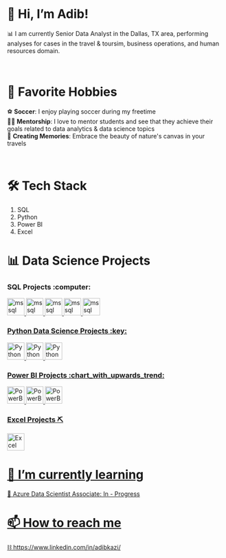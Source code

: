 # 👋 Hi, I’m Adib!

📊 I am currently Senior Data Analyst in the Dallas, TX area, performing analyses for cases in the travel & toursim, business operations, and human resources domain.
<p>&nbsp;</p> 

# 👀 Favorite Hobbies
 
⚽️ **Soccer**: I  enjoy playing soccer  during my freetime\
👨‍🏫 **Mentorship**: I love to mentor students and see that they achieve their goals related to data analytics & data science topics \
🌄 **Creating Memories**: Embrace the beauty of nature's canvas in your travels
  <p>&nbsp;</p>

# 🛠️ Tech Stack
1. SQL
1. Python
1. Power BI 
1. Excel

# 📊 Data Science Projects 

<h3 align="left"> SQL Projects :computer: </h3>
<a href="https://github.com/Adibkzi/SQLPortfolio/blob/main/AdventureWorkBook%20Exploratory%20Analysis.sql" target="_blank" rel="noreferrer"> <img src="https://www.svgrepo.com/show/303229/microsoft-sql-server-logo.svg" alt="mssql" width="40" height="40"/>
<a href="https://github.com/Adibkzi/SQLPortfolio/blob/main/Data_Exploration.sql" target="_blank" rel="noreferrer"> <img src="https://www.svgrepo.com/show/303229/microsoft-sql-server-logo.svg" alt="mssql" width="40" height="40"/>
<a href="https://github.com/Adibkzi/SQLPortfolio/blob/main/SQL%20Questions.sql" target="_blank" rel="noreferrer"> <img src="https://www.svgrepo.com/show/303229/microsoft-sql-server-logo.svg" alt="mssql" width="40" height="40"/>
<a href="https://github.com/Adibkzi/PlanoHomeDB/blob/main/Create_Tables_PlanoHomesDB.sql" target="_blank" rel="noreferrer"> <img src="https://www.svgrepo.com/show/303229/microsoft-sql-server-logo.svg" alt="mssql" width="40" height="40"/>
<a href="https://github.com/Adibkzi/PlanoHomeDB/blob/main/DataExploration_PlanoHomesDB.sql" target="_blank" rel="noreferrer"> <img src="https://www.svgrepo.com/show/303229/microsoft-sql-server-logo.svg" alt="mssql" width="40" height="40"/>

<h3 align="left"> Python Data Science Projects  :key: </h3>
<a href="https://github.com/Adibkzi/DS_Projects/blob/main/Music%20Analysis%20.ipynb" target="_blank" rel="noreferrer"> <img src="https://www.pngitem.com/pimgs/m/84-847371_python-data-science-logo-hd-png-download.png" alt="Python" width="40" height="40"/>
<a href="https://github.com/Adibkzi/DS_Projects/blob/main/Predict%20NBA%20Games%20Analysis.ipynb" target="_blank" rel="noreferrer"> <img src="https://www.pngitem.com/pimgs/m/84-847371_python-data-science-logo-hd-png-download.png" alt="Python" width="40" height="40"/>
<a href="https://github.com/Adibkzi/California-House-Analysis" target="_blank" rel="noreferrer"> <img src="https://www.pngitem.com/pimgs/m/84-847371_python-data-science-logo-hd-png-download.png" alt="Python" width="40" height="40"/>

    
<h3 align="left"> Power BI Projects :chart_with_upwards_trend: </h3>
<a href="https://app.powerbi.com/view?r=eyJrIjoiODBiMjk2YTAtYjBjOC00ZWJjLWEyMTUtNjY3YTE4YjdkOGIxIiwidCI6IjcwZGUxOTkyLTA3YzYtNDgwZi1hMzE4LWExYWZjYmEwMzk4MyIsImMiOjN9" target="_blank" rel="noreferrer"> <img src="https://powerbi.microsoft.com/pictures/shared/social/social-default-image.png" alt="PowerBI" width="40" height="40"/>
<a href="https://app.powerbi.com/view?r=eyJrIjoiMTE4MTAzY2EtZTBkMS00NDdiLTkzNjItOTQ1ZDJlNWE0ODE4IiwidCI6IjcwZGUxOTkyLTA3YzYtNDgwZi1hMzE4LWExYWZjYmEwMzk4MyIsImMiOjN9" target="_blank" rel="noreferrer"> <img src="https://powerbi.microsoft.com/pictures/shared/social/social-default-image.png" alt="PowerBI" width="40" height="40"/>
<a href="https://app.powerbi.com/view?r=eyJrIjoiMWY5ZTQ5MjItYThiYS00NmZhLTk4ZjQtNWNmYTNhNzg1ODE5IiwidCI6IjcwZGUxOTkyLTA3YzYtNDgwZi1hMzE4LWExYWZjYmEwMzk4MyIsImMiOjN9"> <img src="https://powerbi.microsoft.com/pictures/shared/social/social-default-image.png" alt="PowerBI" width="40" height="40"/>
                                                                                                                            
 <h3 align="left"> Excel Projects ⛏️</h3>
<a href="https://github.com/Adibkzi/Excel_DS" target="_blank" rel="noreferrer"> <img src="https://upload.wikimedia.org/wikipedia/commons/thumb/3/34/Microsoft_Office_Excel_%282019%E2%80%93present%29.svg/1101px-Microsoft_Office_Excel_%282019%E2%80%93present%29.svg.png" alt="Excel" width="40" height="40"/>



# **🌱 I’m currently learning**

🔧 Azure Data Scientist Associate: In - Progress 
  

# **📫 How to reach me**

⛓ https://www.linkedin.com/in/adibkazi/
